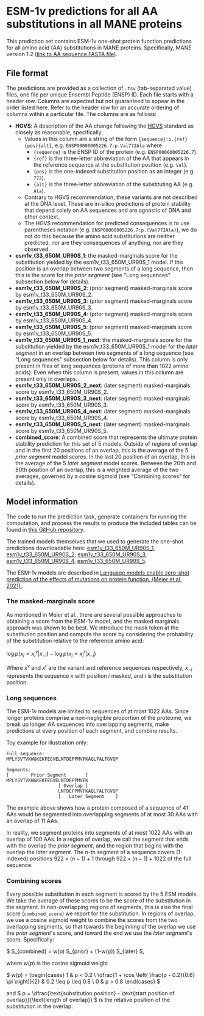 # ESM-1v predictions for all AA substitutions in all MANE proteins

This prediction set contains ESM-1v one-shot protein function predictions for all amino acid (AA) substitutions in MANE proteins.
Specifically, MANE version 1.2 ([link to AA sequence FASTA file](https://ftp.ncbi.nlm.nih.gov/refseq/MANE/MANE_human/release_1.2/MANE.GRCh38.v1.2.ensembl_protein.faa.gz)).

## File format

The predictions are provided as a collection of `.tsv` (tab-separated value) files, one file per unique Ensembl Peptide (ENSP) ID.
Each file starts with a header row.
Columns are expected but not guaranteed to appear in the order listed here.
Refer to the header row for an accurate ordering of columns within a particular file.
The columns are as follows:
* **HGVS**: A description of the AA change following the [HGVS](https://varnomen.hgvs.org/recommendations/protein/variant/substitution/) standard as closely as reasonable, specifically:
    * Values in this column are a string of the form `{sequence}:p.{ref}{pos}{alt}`, e.g. `ENSP00000005226.7:p.Val772Ala` where
        * `{sequence}` is the ENSP ID of the protein (e.g. `ENSP00000005226.7`).
        * `{ref}` is the three-letter abbreviation of the AA that appears in the reference sequence at the substitution position (e.g. `Val`).
        * `{pos}` is the one-indexed substitution position as an integer (e.g. `772`).
        * `{alt}` is the three-letter abbreviation of the substituting AA (e.g. `Ala`).
    * Contrary to HGVS recommendation, these variants are not described at the DNA level. These are in-silico predictions of protein stability that depend solely on AA sequences and are agnostic of DNA and other context.
    * The HGVS recommendation for predicted consequences is to use parentheses notation (e.g. `ENSP00000005226.7:p.(Val772Ala)`), we do not do this because the amino acid substitutions are neither predicted, nor are they consequences of anything, nor are they observed.
* **esm1v_t33_650M_UR90S_1**: the masked-marginals score for the substitution yielded by the esm1v_t33_650M_UR90S_1 model. If this position is an overlap between two segments of a long sequence, then this is the score for the *prior segment* (see "Long sequences" subsection below for details).
* **esm1v_t33_650M_UR90S_2**: (prior segment) masked-marginals score by esm1v_t33_650M_UR90S_2.
* **esm1v_t33_650M_UR90S_3**: (prior segment) masked-marginals score by esm1v_t33_650M_UR90S_3.
* **esm1v_t33_650M_UR90S_4**: (prior segment) masked-marginals score by esm1v_t33_650M_UR90S_4.
* **esm1v_t33_650M_UR90S_5**: (prior segment) masked-marginals score by esm1v_t33_650M_UR90S_5.
* **esm1v_t33_650M_UR90S_1_next**: the masked-marginals score for the substitution yielded by the esm1v_t33_650M_UR90S_1 model for the *later segment* in an overlap between two segments of a long sequence (see "Long sequences" subsection below for details). This column is only present in files of long sequences (proteins of more than 1022 amino acids). Even when this column is present, values in this column are present only in overlaps.
* **esm1v_t33_650M_UR90S_2_next**: (later segment) masked-marginals score by esm1v_t33_650M_UR90S_2.
* **esm1v_t33_650M_UR90S_3_next**: (later segment) masked-marginals score by esm1v_t33_650M_UR90S_3.
* **esm1v_t33_650M_UR90S_4_next**: (later segment) masked-marginals score by esm1v_t33_650M_UR90S_4.
* **esm1v_t33_650M_UR90S_5_next**: (later segment) masked-marginals score by esm1v_t33_650M_UR90S_5.
* **combined_score**: A combined score that represents the ultimate protein stability prediction for this set of 5 models. Outside of regions of overlap and in the first 20 positions of an overlap, this is the average of the 5 *prior segment* model scores. In the last 20 position of an overlap, this is the average of the 5 *later segment* model scores. Between the 20th and 80th position of an overlap, this is a weighted average of the two averages, governed by a cosine sigmoid (see "Combining scores" for details).

## Model information

The code to run the prediction task, generate containers for running the computation, and process the results to produce the included tables can be found in [this GitHub repository](https://github.com/Craven-Biostat-Lab/esm-1v-workflow/tree/first-run).

The trained models themselves that we used to generate the one-shot predictions downloadable here:
[esm1v_t33_650M_UR90S_1](https://dl.fbaipublicfiles.com/fair-esm/models/esm1v_t33_650M_UR90S_1.pt),
[esm1v_t33_650M_UR90S_2](https://dl.fbaipublicfiles.com/fair-esm/models/esm1v_t33_650M_UR90S_2.pt),
[esm1v_t33_650M_UR90S_3](https://dl.fbaipublicfiles.com/fair-esm/models/esm1v_t33_650M_UR90S_3.pt),
[esm1v_t33_650M_UR90S_4](https://dl.fbaipublicfiles.com/fair-esm/models/esm1v_t33_650M_UR90S_4.pt),
[esm1v_t33_650M_UR90S_5](https://dl.fbaipublicfiles.com/fair-esm/models/esm1v_t33_650M_UR90S_5.pt).

The ESM-1v models are described in [Language models enable zero-shot prediction of the effects of mutations on protein function. (Meier et al. 2021).](https://doi.org/10.1101/2021.07.09.450648).

### The masked-marginals score

As mentioned in Meier et al., there are several possible approaches to obtaining a score from the ESM-1v model, and the masked marginals approach was shown to be best.
We introduce the mask token at the substitution position and compute the score by considering the probability of the substitution relative to the reference amino acid:

$\log p( x_i = x_i^v | x_{-i} ) - \log p( x_i = x_i^r | x_{-i} )$

Where $x^v$ and $x^r$ are the variant and reference sequences respectively, $x_{-i}$ represents the sequence $x$ with position $i$ masked, and $i$ is the substitution position.

### Long sequences

The ESM-1v models are limited to sequences of at most 1022 AAs.
Since longer proteins comprise a non-negligible proportion of the proteome, we break up longer AA sequences into overlapping segments, make predictions at every position of each segment, and combine results.

Toy example for illustration only:
```
Full sequence:
MPLYSVTVKWGKEKFEGVELNTDEPPMVFKAQLFALTGVQP

Segments:
[        Prior Segment       ]
MPLYSVTVKWGKEKFEGVELNTDEPPMVFK
                   [ Overlap ]
                   LNTDEPPMVFKAQLFALTGVQP
                   [   Later Segment    ]                              
```
The example above shows how a protein composed of a sequence of 41 AAs would be segmented into overlapping segments of at most 30 AAs with an overlap of 11 AAs.

In reality, we segment proteins into segments of at most 1022 AAs with an overlap of 100 AAs.
In a region of overlap, we call the segment that ends with the overlap the *prior segment*, and the region that begins with the overlap the *later segment*.
The n-th segment of a sequence covers (1-indexed) positions $922\times(n-1)+1$ through $922\times(n-1) + 1022$ of the full sequence.

### Combining scores

Every possible substitution in each segment is scored by the 5 ESM models.
We take the average of these scores to be the score of the substitution in the segment.
In non-overlapping regions of segments, this is also the final score (`combined_score`) we report for the substitution.
In regions of overlap, we use a cosine sigmoid weight to combine the scores from the two overlapping segments, so that towards the beginning of the overlap we use the *prior segment*'s score, and toward the end we use the *later segment*'s score.
Specifically:

$ S_{combined} = w(p) S_{prior} + (1-w(p)) S_{later} $,

where $w(p)$ is the cosine sigmoid weight

$ w(p) = \begin{cases}
1 & p < 0.2 \\
\dfrac{1 + \cos \left( \frac{p - 0.2}{0.6} \pi \right)}{2} & 0.2 \leq p \leq 0.8 \\
0 & p > 0.8 \end{cases} $

and
$ p = \dfrac{\text{substitution position} - \text{start position of overlap}}{\text{length of overlap}} $
is the relative position of the substitution in the overlap.
